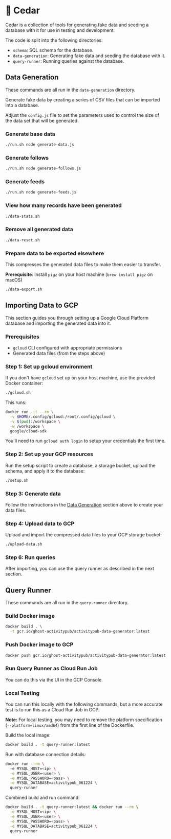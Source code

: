 # 🌳 Cedar

Cedar is a collection of tools for generating fake data and seeding a
database with it for use in testing and development.

The code is split into the following directories:

- `schema`: SQL schema for the database.
- `data-generation`: Generating fake data and seeding the database
  with it.
- `query-runner`: Running queries against the database.

## Data Generation

These commands are all run in the `data-generation` directory.

Generate fake data by creating a series of CSV files that can be
imported into a database.

Adjust the `config.js` file to set the parameters used to control the
size of the data set that will be generated.

### Generate base data

```bash
./run.sh node generate-data.js
```

### Generate follows

```bash
./run.sh node generate-follows.js
```

### Generate feeds

```bash
./run.sh node generate-feeds.js
```

### View how many records have been generated

```bash
./data-stats.sh
```

### Remove all generated data

```bash
./data-reset.sh
```

### Prepare data to be exported elsewhere

This compresses the generated data files to make them easier to
transfer.

**Prerequisite**: Install `pigz` on your host machine (`brew install
pigz` on macOS)

```bash
./data-export.sh
```

## Importing Data to GCP

This section guides you through setting up a Google Cloud Platform
database and importing the generated data into it.

### Prerequisites

- `gcloud` CLI configured with appropriate permissions
- Generated data files (from the steps above)

### Step 1: Set up gcloud environment

If you don't have `gcloud` set up on your host machine, use the
provided Docker container:

```bash
./gcloud.sh
```

This runs:
```bash
docker run -it --rm \
  -v $HOME/.config/gcloud:/root/.config/gcloud \
  -v $(pwd):/workspace \
  -w /workspace \
  google/cloud-sdk
```

You'll need to run `gcloud auth login` to setup your credentials the
first time.

### Step 2: Set up your GCP resources

Run the setup script to create a database, a storage bucket, upload
the schema, and apply it to the database:

```bash
./setup.sh
```

### Step 3: Generate data

Follow the instructions in the [Data Generation](#data-generation)
section above to create your data files.

### Step 4: Upload data to GCP

Upload and import the compressed data files to your GCP storage bucket:

```bash
./upload-data.sh
```

### Step 6: Run queries

After importing, you can use the query runner as described in the next
section.

## Query Runner

These commands are all run in the `query-runner` directory.

### Build Docker image

```bash
docker build . \
  -t gcr.io/ghost-activitypub/activitypub-data-generator:latest
```

### Push Docker image to GCP

```bash
docker push gcr.io/ghost-activitypub/activitypub-data-generator:latest
```

### Run Query Runner as Cloud Run Job

You can do this via the UI in the GCP Console.

### Local Testing

You can run this locally with the following commands, but a more
accurate test is to run this as a Cloud Run Job in GCP.

**Note:** For local testing, you may need to remove the platform
specification (`--platform=linux/amd64`) from the first line of the
Dockerfile.

Build the local image:
```bash
docker build . -t query-runner:latest
```

Run with database connection details:
```bash
docker run --rm \ 
  -e MYSQL_HOST=<ip> \
  -e MYSQL_USER=<user> \
  -e MYSQL_PASSWORD=<pass> \
  -e MYSQL_DATABASE=activitypub_061224 \
  query-runner
```

Combined build and run command:
```bash
docker build . -t query-runner:latest && docker run --rm \
  -e MYSQL_HOST=<ip> \
  -e MYSQL_USER=<user> \
  -e MYSQL_PASSWORD=<pass> \
  -e MYSQL_DATABASE=activitypub_061224 \
  query-runner
```
